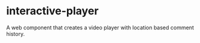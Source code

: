 # interactive-player
A web component that creates a video player with location based comment history. 
